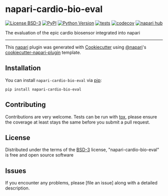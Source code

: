 # napari-cardio-bio-eval

[![License BSD-3](https://img.shields.io/pypi/l/napari-cardio-bio-eval.svg?color=green)](https://github.com/wittmajerd/napari-cardio-bio-eval/raw/main/LICENSE)
[![PyPI](https://img.shields.io/pypi/v/napari-cardio-bio-eval.svg?color=green)](https://pypi.org/project/napari-cardio-bio-eval)
[![Python Version](https://img.shields.io/pypi/pyversions/napari-cardio-bio-eval.svg?color=green)](https://python.org)
[![tests](https://github.com/wittmajerd/napari-cardio-bio-eval/workflows/tests/badge.svg)](https://github.com/wittmajerd/napari-cardio-bio-eval/actions)
[![codecov](https://codecov.io/gh/wittmajerd/napari-cardio-bio-eval/branch/main/graph/badge.svg)](https://codecov.io/gh/wittmajerd/napari-cardio-bio-eval)
[![napari hub](https://img.shields.io/endpoint?url=https://api.napari-hub.org/shields/napari-cardio-bio-eval)](https://napari-hub.org/plugins/napari-cardio-bio-eval)

The evaluation of the epic cardio biosensor integrated into napari

----------------------------------

This [napari] plugin was generated with [Cookiecutter] using [@napari]'s [cookiecutter-napari-plugin] template.

<!--
Don't miss the full getting started guide to set up your new package:
https://github.com/napari/cookiecutter-napari-plugin#getting-started

and review the napari docs for plugin developers:
https://napari.org/stable/plugins/index.html
-->

## Installation

You can install `napari-cardio-bio-eval` via [pip]:

    pip install napari-cardio-bio-eval




## Contributing

Contributions are very welcome. Tests can be run with [tox], please ensure
the coverage at least stays the same before you submit a pull request.

## License

Distributed under the terms of the [BSD-3] license,
"napari-cardio-bio-eval" is free and open source software

## Issues

If you encounter any problems, please [file an issue] along with a detailed description.

[napari]: https://github.com/napari/napari
[Cookiecutter]: https://github.com/audreyr/cookiecutter
[@napari]: https://github.com/napari
[MIT]: http://opensource.org/licenses/MIT
[BSD-3]: http://opensource.org/licenses/BSD-3-Clause
[GNU GPL v3.0]: http://www.gnu.org/licenses/gpl-3.0.txt
[GNU LGPL v3.0]: http://www.gnu.org/licenses/lgpl-3.0.txt
[Apache Software License 2.0]: http://www.apache.org/licenses/LICENSE-2.0
[Mozilla Public License 2.0]: https://www.mozilla.org/media/MPL/2.0/index.txt
[cookiecutter-napari-plugin]: https://github.com/napari/cookiecutter-napari-plugin

[napari]: https://github.com/napari/napari
[tox]: https://tox.readthedocs.io/en/latest/
[pip]: https://pypi.org/project/pip/
[PyPI]: https://pypi.org/
